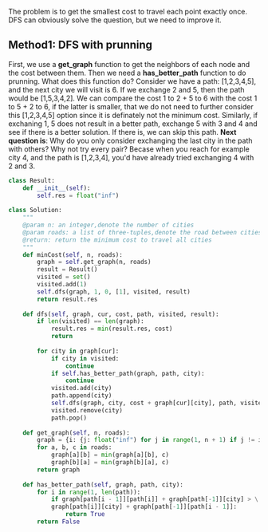 The problem is to get the smallest cost to travel each point exactly once.
DFS can obviously solve the question, but we need to improve it.
## Method1: DFS with prunning
First, we use a **get_graph** function to get the neighbors of each node and the cost between them.
Then we need a **has_better_path** function to do prunning. What does this function do? Consider we have a path: [1,2,3,4,5], and the next city we will visit is 6. If we exchange 2 and 5, then the path would be [1,5,3,4,2]. We can compare the cost 1 to 2 + 5 to 6 with the cost 1 to 5 + 2 to 6, if the latter is smaller, that we do not need to further consider this [1,2,3,4,5] option since it is definately not the minimum cost. Similarly, if exchaning 1, 5 does not result in a better path, exchange 5 with 3 and 4 and see if there is a better solution. If there is, we can skip this path.
**Next question is**: Why do you only consider exchanging the last city in the path with others? Why not try every pair? Becase when you reach for example city 4, and the path is [1,2,3,4], you'd have already tried exchanging 4 with 2 and 3.

```Python
class Result:
    def __init__(self):
        self.res = float("inf")
        
class Solution:
    """
    @param n: an integer,denote the number of cities
    @param roads: a list of three-tuples,denote the road between cities
    @return: return the minimum cost to travel all cities
    """
    def minCost(self, n, roads):
        graph = self.get_graph(n, roads)
        result = Result()
        visited = set()
        visited.add(1)
        self.dfs(graph, 1, 0, [1], visited, result)
        return result.res
        
    def dfs(self, graph, cur, cost, path, visited, result):
        if len(visited) == len(graph):
            result.res = min(result.res, cost)
            return 
        
        for city in graph[cur]:
            if city in visited:
                continue 
            if self.has_better_path(graph, path, city):
                continue 
            visited.add(city)
            path.append(city)
            self.dfs(graph, city, cost + graph[cur][city], path, visited, result)
            visited.remove(city)
            path.pop()
            
    def get_graph(self, n, roads):
        graph = {i: {j: float("inf") for j in range(1, n + 1) if j != i} for i in range(1, n + 1)}
        for a, b, c in roads:
            graph[a][b] = min(graph[a][b], c)
            graph[b][a] = min(graph[b][a], c)
        return graph
            
    def has_better_path(self, graph, path, city):
        for i in range(1, len(path)):
            if graph[path[i - 1]][path[i]] + graph[path[-1]][city] > \
            graph[path[i]][city] + graph[path[-1]][path[i - 1]]:
                return True 
        return False
```


